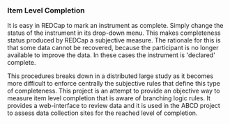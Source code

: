 ### Item Level Completion

It is easy in REDCap to mark an instrument as complete. Simply change the status of the instrument in its drop-down menu. This makes completeness status produced by REDCap a subjective measure. The rationale for this is that some data cannot be recovered, because the participant is no longer available to improve the data. In these cases the instrument is 'declared' complete.

This procedures breaks down in a distributed large study as it becomes more difficult to enforce centrally the subjective rules that define this type of completeness. This project is an attempt to provide an objective way to measure item level completion that is aware of branching logic rules. It provides a web-interface to review data and it is used in the ABCD project to assess data collection sites for the reached level of completion.

